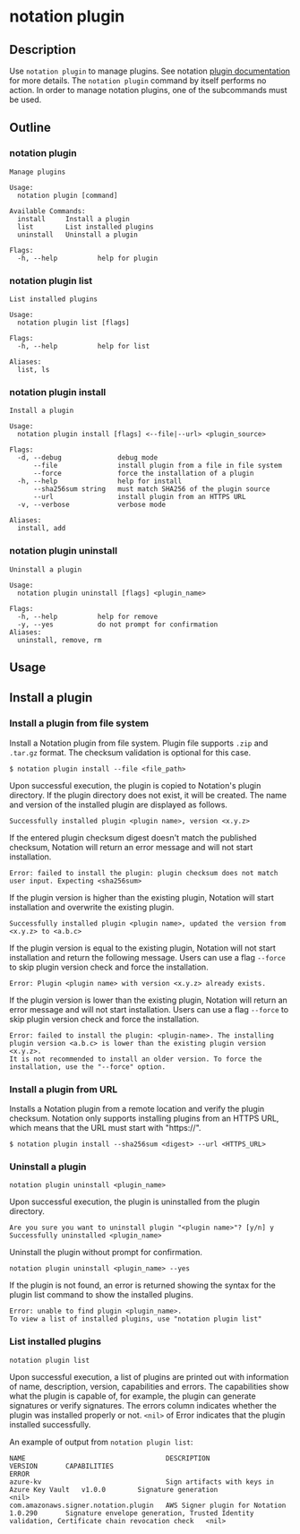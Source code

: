 # notation plugin

## Description

Use `notation plugin` to manage plugins. See notation [plugin documentation](https://github.com/notaryproject/notaryproject/blob/main/specs/plugin-extensibility.md) for more details. The `notation plugin` command by itself performs no action. In order to manage notation plugins, one of the subcommands must be used.

## Outline

### notation plugin

```text
Manage plugins

Usage:
  notation plugin [command]

Available Commands:
  install     Install a plugin
  list        List installed plugins
  uninstall   Uninstall a plugin

Flags:
  -h, --help          help for plugin
```

### notation plugin list

```text
List installed plugins

Usage:
  notation plugin list [flags]

Flags:
  -h, --help          help for list

Aliases:
  list, ls
```

### notation plugin install

```text
Install a plugin

Usage:
  notation plugin install [flags] <--file|--url> <plugin_source>

Flags:
  -d, --debug              debug mode
      --file               install plugin from a file in file system
      --force              force the installation of a plugin
  -h, --help               help for install
      --sha256sum string   must match SHA256 of the plugin source
      --url                install plugin from an HTTPS URL
  -v, --verbose            verbose mode

Aliases:
  install, add
```

### notation plugin uninstall

```text
Uninstall a plugin

Usage:
  notation plugin uninstall [flags] <plugin_name>

Flags:
  -h, --help          help for remove
  -y, --yes           do not prompt for confirmation
Aliases:
  uninstall, remove, rm
```

## Usage

## Install a plugin 

### Install a plugin from file system

Install a Notation plugin from file system. Plugin file supports `.zip` and `.tar.gz` format. The checksum validation is optional for this case. 

```shell
$ notation plugin install --file <file_path>
```

Upon successful execution, the plugin is copied to Notation's plugin directory. If the plugin directory does not exist, it will be created. The name and version of the installed plugin are displayed as follows. 

```console
Successfully installed plugin <plugin name>, version <x.y.z>
```

If the entered plugin checksum digest doesn't match the published checksum, Notation will return an error message and will not start installation.

```console
Error: failed to install the plugin: plugin checksum does not match user input. Expecting <sha256sum>
```

If the plugin version is higher than the existing plugin, Notation will start installation and overwrite the existing plugin.

```console
Successfully installed plugin <plugin name>, updated the version from <x.y.z> to <a.b.c>
```

If the plugin version is equal to the existing plugin, Notation will not start installation and return the following message. Users can use a flag `--force` to skip plugin version check and force the installation.

```console
Error: Plugin <plugin name> with version <x.y.z> already exists.
```

If the plugin version is lower than the existing plugin, Notation will return an error message and will not start installation. Users can use a flag `--force` to skip plugin version check and force the installation.

```console
Error: failed to install the plugin: <plugin-name>. The installing plugin version <a.b.c> is lower than the existing plugin version <x.y.z>.
It is not recommended to install an older version. To force the installation, use the "--force" option.
```
### Install a plugin from URL

Installs a Notation plugin from a remote location and verify the plugin checksum. Notation only supports installing plugins from an HTTPS URL, which means that the URL must start with "https://".

```shell
$ notation plugin install --sha256sum <digest> --url <HTTPS_URL>
```

### Uninstall a plugin

```shell
notation plugin uninstall <plugin_name>
```

Upon successful execution, the plugin is uninstalled from the plugin directory. 

```shell
Are you sure you want to uninstall plugin "<plugin name>"? [y/n] y
Successfully uninstalled <plugin_name> 
```

Uninstall the plugin without prompt for confirmation.

```shell
notation plugin uninstall <plugin_name> --yes
```

If the plugin is not found, an error is returned showing the syntax for the plugin list command to show the installed plugins.

```shell
Error: unable to find plugin <plugin_name>. 
To view a list of installed plugins, use "notation plugin list"
```

### List installed plugins

```shell
notation plugin list
```

Upon successful execution, a list of plugins are printed out with information of name, description, version, capabilities and errors. The capabilities show what the plugin is capable of, for example, the plugin can generate signatures or verify signatures. The errors column indicates whether the plugin was installed properly or not. `<nil>` of Error indicates that the plugin installed successfully.

An example of output from `notation plugin list`:

```text
NAME                                   DESCRIPTION                                   VERSION       CAPABILITIES                                                                                            ERROR
azure-kv                               Sign artifacts with keys in Azure Key Vault   v1.0.0        Signature generation                                                                                <nil>
com.amazonaws.signer.notation.plugin   AWS Signer plugin for Notation                1.0.290       Signature envelope generation, Trusted Identity validation, Certificate chain revocation check   <nil>
```
